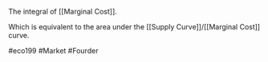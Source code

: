 The integral of [[Marginal Cost]].

 Which is equivalent to the area under the [[Supply Curve]]/[[Marginal Cost]] curve. 


#eco199 #Market  #Fourder 